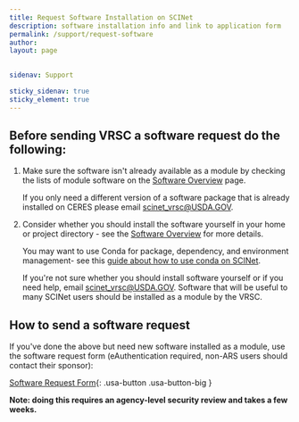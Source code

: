 ```yaml
---
title: Request Software Installation on SCINet
description: software installation info and link to application form
permalink: /support/request-software
author:
layout: page

 
sidenav: Support

sticky_sidenav: true
sticky_element: true
---
```


## Before sending VRSC a software request do the following:

1. Make sure the software isn't already available as a module by checking the lists of module software on the [Software Overview](/guide/software) page.

   If you only need a different version of a software package that is already installed on CERES please email [scinet_vrsc@USDA.GOV](mailto:scinet_vrsc@USDA.GOV?subject=software%20request%20-%20add%20different%20version).

2. Consider whether you should install the software yourself in your home or project directory - see the [Software Overview](/guide/software) for more details.

   You may want to use Conda for package, dependency, and environment management- see this [guide about how to use conda on SCINet](/guide/conda).

   If you're not sure whether you should install software yourself or if you need help, email [scinet_vrsc@USDA.GOV](mailto:scinet_vrsc@USDA.GOV?subject=help%20with%20software). Software that will be useful to many SCINet users should be installed as a module by the VRSC.


## How to send a software request
If you've done the above but need new software installed as a module, use the software request form (eAuthentication required, non-ARS users should contact their sponsor):

<!--[Software Request Form](https://e.arsnet.usda.gov/sites/OCIO/scinet/Pages/SCINet-New-Application.aspx){: .usa-button .usa-button-big }-->
[Software Request Form](/scinet-resource-requests-notice/){: .usa-button .usa-button-big }

**Note: doing this requires an agency-level security review and takes a few weeks.**
